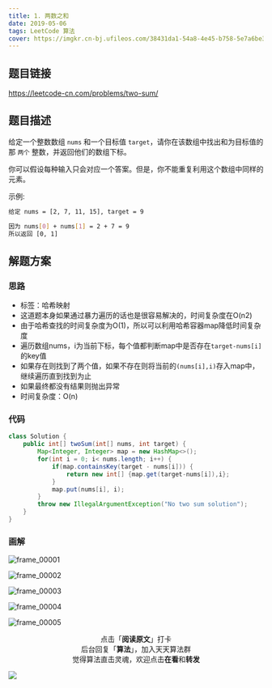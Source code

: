 ```yaml
---
title: 1. 两数之和
date: 2019-05-06
tags: LeetCode 算法
cover: https://imgkr.cn-bj.ufileos.com/38431da1-54a8-4e45-b758-5e7a6be37428.png
---
```


## 题目链接

https://leetcode-cn.com/problems/two-sum/

## 题目描述

给定一个整数数组 `nums` 和一个目标值 `target`，请你在该数组中找出和为目标值的那 `两个` 整数，并返回他们的数组下标。

你可以假设每种输入只会对应一个答案。但是，你不能重复利用这个数组中同样的元素。

示例:

```bash
给定 nums = [2, 7, 11, 15], target = 9

因为 nums[0] + nums[1] = 2 + 7 = 9
所以返回 [0, 1]
```

## 解题方案

### 思路

- 标签：哈希映射
- 这道题本身如果通过暴力遍历的话也是很容易解决的，时间复杂度在O(n2)
- 由于哈希查找的时间复杂度为O(1)，所以可以利用哈希容器map降低时间复杂度
- 遍历数组nums，i为当前下标，每个值都判断map中是否存在`target-nums[i]`的key值
- 如果存在则找到了两个值，如果不存在则将当前的`(nums[i],i)`存入map中，继续遍历直到找到为止
- 如果最终都没有结果则抛出异常
- 时间复杂度：O(n)


### 代码

```java
class Solution {
    public int[] twoSum(int[] nums, int target) {
        Map<Integer, Integer> map = new HashMap<>();
        for(int i = 0; i< nums.length; i++) {
            if(map.containsKey(target - nums[i])) {
                return new int[] {map.get(target-nums[i]),i};
            }
            map.put(nums[i], i);
        }
        throw new IllegalArgumentException("No two sum solution");
    }
}
```

### 画解

![frame_00001](https://imgkr.cn-bj.ufileos.com/09acf414-6f96-4b37-b092-8aee21e02c37.png)

![frame_00002](https://imgkr.cn-bj.ufileos.com/3bb9265e-f1e3-42f3-9db9-8bf33e68c159.png)

![frame_00003](https://imgkr.cn-bj.ufileos.com/df561dad-00af-4ce4-99f9-da2395f102f4.png)

![frame_00004](https://imgkr.cn-bj.ufileos.com/0a145917-2a28-44b3-bfd8-820831a82169.png)

![frame_00005](https://imgkr.cn-bj.ufileos.com/38431da1-54a8-4e45-b758-5e7a6be37428.png)

<span style="display:block;text-align:center;">点击「<strong>阅读原文</strong>」打卡</span>
<span style="display:block;text-align:center;">后台回复「<strong>算法</strong>」，加入天天算法群</span>
<span style="display:block;text-align:center;">觉得算法直击灵魂，欢迎点击<strong>在看</strong>和<strong>转发</strong></span>

![](https://imgkr.cn-bj.ufileos.com/f3e6917b-991c-4ef5-a29a-bb5d9af1273a.gif)